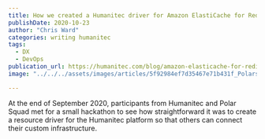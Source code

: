 ```yaml
---
title: How we created a Humanitec driver for Amazon ElastiCache for Redis - A hackathon with Polar Squad
publishDate: 2020-10-23
author: "Chris Ward"
categories: writing humanitec
tags:
  - DX
  - DevOps
publication_url: https://humanitec.com/blog/amazon-elasticache-for-redis-polarsquad-hackathon
image: "../../../assets/images/articles/5f92984ef7d35467e71b431f_Polarsquad-hackathon.png"

---
```


At the end of September 2020, participants from Humanitec and Polar Squad met for a small hackathon to see how straightforward it was to create a resource driver for the Humanitec platform so that others can connect their custom infrastructure.